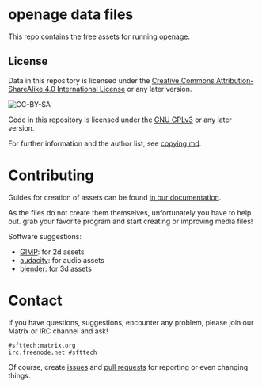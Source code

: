 openage data files
==================

This repo contains the free assets for running [openage](https://github.com/SFTtech/openage).


License
-------

Data in this repository is licensed under the
[Creative Commons Attribution-ShareAlike 4.0 International License](http://creativecommons.org/licenses/by-sa/4.0/)
or any later version.

![CC-BY-SA](http://i.creativecommons.org/l/by-sa/4.0/88x31.png)

Code in this repository is licensed under the [GNU GPLv3](https://www.gnu.org/licenses/gpl-3.0.en.html)
or any later version.

For further information and the author list, see [copying.md](copying.md).


Contributing
============

Guides for creation of assets can be found [in our documentation](https://github.com/SFTtech/openage-modding).

As the files do not create them themselves, unfortunately you have to help out.
grab your favorite program and start creating or improving media files!

Software suggestions:

* [GIMP](http://www.gimp.org/): for 2d assets
* [audacity](http://audacity.sourceforge.net/): for audio assets
* [blender](http://www.blender.org/): for 3d assets


Contact
=======

If you have questions, suggestions, encounter any problem,
please join our Matrix or IRC channel and ask!

```
#sfttech:matrix.org
irc.freenode.net #sfttech
```

Of course, create [issues](https://github.com/SFTtech/openage-data/issues)
and [pull requests](https://github.com/SFTtech/openage-data/pulls)
for reporting or even changing things.
